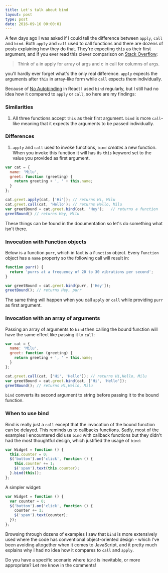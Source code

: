 ```yaml
---
title: Let's talk about bind
layout: post
type: post
date: 2016-09-16 00:00:01
---
```


A few days ago I was asked if I could tell the difference between <code>apply</code>, <code>call</code> and <code>bind</code>.
Both <code>apply</code> and <code>call</code> used to call functions and there are dozens of posts explaining how they do that.
They're expecting <code>this</code> as their first argument, and if you ever read this clever comparison on [Stack Overflow](http://stackoverflow.com/questions/1986896/what-is-the-difference-between-call-and-apply#comment14359320_1986896):

> Think of a in apply for array of args and c in call for columns of args.

you'll hardly ever forget what's the only real difference.
<code>apply</code> expects the arguments after <code>this</code> in array-like form while <code>call</code> expects them individually.

Because of [No Autobinding](https://facebook.github.io/react/docs/reusable-components.html#no-autobinding) in React
I used <code>bind</code> regularly, but I still had no idea how it compared to <code>apply</code> or <code>call</code>, so here are my findings:

### Similarities

1. All three functions accept <code>this</code> as their first argument. <code>bind</code> is more
<code>call</code>-like meaning that it expects the arguments to be passed individually.

### Differences

1. <code>apply</code> and <code>call</code> used to invoke functions, <code>bind</code> _creates_ a new function.
When you invoke this function it will has its <code>this</code> keyword set to the value you provided as first argument.

```javascript
var cat = {
  name: 'Milu',
  greet: function (greeting) {
    return greeting + ', ' + this.name;
  }
};

cat.greet.apply(cat, ['Hi']); // returns Hi, Milu
cat.greet.call(cat, 'Hello'); // returns Hello, Milu
var greetBound = cat.greet.bind(cat, 'Hey');   // returns a function
greetBound() // returns Hey, Milu
```

These things can be found in the documentation so let's do something what isn't there.

### Invocation with Function objects

Below is a function `purr`, which in fact is a <code>Function</code> object. Every <code>Function</code> object has a
<code>name</code> property so the following call will result in:

```javascript
function purr() {
  return 'purrs at a frequency of 20 to 30 vibrations per second';
}

var greetBound = cat.greet.bind(purr, ['Hey']);
greetBound(); // returns Hey, purr
```

The same thing will happen when you call <code>apply</code> or <code>call</code> while providing <code>purr</code> as first argument.

### Invocation with an array of arguments

Passing an array of arguments to <code>bind</code> then calling the bound function will have the same effect like
passing it to <code>call</code>:

```javascript
var cat = {
  name: 'Milu',
  greet: function (greeting) {
    return greeting + ', ' + this.name;
  }
};

cat.greet.call(cat, ['Hi', 'Hello']); // returns Hi,Hello, Milu
var greetBound = cat.greet.bind(cat, ['Hi', 'Hello']);
greetBound(); // returns Hi,Hello, Milu
```

<code>bind</code> converts its second argument to string before passing it to the bound function.

### When to use bind

Bind is really just a <code>call</code> except that the invocation of the bound function can be delayed.
This reminds us to callbacks functions. Sadly, most of the examples I encountered did use <code>bind</code>
with callback functions but they didn't had the most thoughtful design,
which justified the usage of <code>bind</code>:

```javascript
var Widget = function () {
  this.counter = 0;
  $('button').on('click', function () {
    this.counter += 1;
    $('span').text(this.counter);
  }.bind(this));
};
```

A simpler widget:

```javascript
var Widget = function () {
  var counter = 0;
  $('button').on('click', function () {
    counter += 1;
    $('span').text(counter);
  });
};
```

Browsing through dozens of examples I saw that <code>bind</code> is more extensively used where the code
has conventional object-oriented design - which I've been avoiding altogether when it comes to JavaScript, and it pretty
much explains why I had no idea how it compares to <code>call</code> and <code>apply</code>.

Do you have a specific scenario where <code>bind</code> is inevitable, or more appropriate? Let me know in the comments!